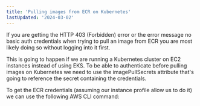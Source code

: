 ```yaml
---
title: 'Pulling images from ECR on Kubernetes'
lastUpdated: '2024-03-02'
---
```


If you are getting the HTTP 403 (Forbidden) error or the error message no basic auth credentials when trying to pull an image from ECR you are most likely doing so without logging into it first.

This is going to happen if we are running a Kubernetes cluster on EC2 instances instead of using EKS. To be able to authenticate before pulling images on Kubernetes we need to use the imagePullSecrets attribute that's going to reference the secret containing the credentials.

To get the ECR credentials (assuming our instance profile allow us to do it) we can use the following AWS CLI command: